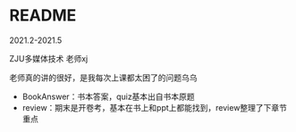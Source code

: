 # README

2021.2-2021.5

ZJU多媒体技术 老师xj

老师真的讲的很好，是我每次上课都太困了的问题乌乌

* BookAnswer：书本答案，quiz基本出自书本原题
* review：期末是开卷考，基本在书上和ppt上都能找到，review整理了下章节重点
